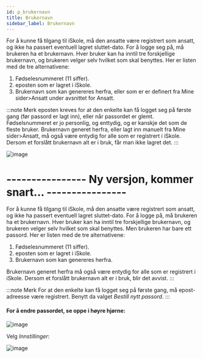 ```yaml
---
id: p_brukernavn
title: Brukernavn
sidebar_label: Brukernavn
---
```

For å kunne få tilgang til iSkole, må den ansatte være registrert som ansatt, og ikke ha passert eventuell lagret sluttet-dato.
For å logge seg på, må brukeren ha et brukernavn. Hver bruker kan ha inntil tre forskjellige brukernavn, og brukeren velger selv hvilket som skal benyttes.
Her er listen med de tre alternativene:
1. Fødselesnummeret (11 siffer).
2. eposten som er lagret i iSkole.
3. Brukernavn som kan genereres herfra, eller som er er definert fra Mine sider>Ansatt under avsnittet for Ansatt.


:::note Merk
eposten kreves for at den enkelte kan få logget seg på første gang (før passord er lagt inn), eller når passordet er glemt.
Fødselsnummeret er jo personlig, og enttydig, og er kanskje det som de fleste bruker.
Brukernavn generet herfra, eller lagt inn manuelt fra Mine sider>Ansatt, må også være entydig for alle som er registrert i iSkole. Dersom et forslått brukernavn alt er i bruk, får man ikke lagret det. :::

![image](https://user-images.githubusercontent.com/80097133/137480638-a0dd6694-2ea9-41f8-bcc1-a74645bbb9ea.png)



# ---------------- Ny versjon, kommer snart... ----------------

For å kunne få tilgang til iSkole, må den ansatte være registrert som ansatt, og ikke ha passert eventuell lagret sluttet-dato.
For å logge på, må brukeren ha et brukernavn. Hver bruker kan ha inntil tre forskjellige brukernavn, og brukeren velger selv hvilket som skal benyttes. Men brukeren har bare ett passord.
Her er listen med de tre alternativene:
1. Fødselesnummeret (11 siffer).
2. eposten som er lagret i iSkole.
3. Brukernavn som kan genereres herfra.

Brukernavn generet herfra må også være entydig for alle som er registrert i iSkole. Dersom et forslått brukernavn alt er i bruk, blir det avvist. :::


:::note Merk
For at den enkelte kan få logget seg på første gang, må epost-adreesse være registrert.  Benytt da valget _Bestill nytt passord_. :::

#### For å endre passordet, se oppe i høyre hjørne:

![image](https://github.com/user-attachments/assets/c72a41d3-ea2f-4011-8a11-77125bc73760)

Velg _Innstillinger_:

![image](https://github.com/user-attachments/assets/c395fed0-4a1e-48e9-94b9-cc0b2e5bb28f)



